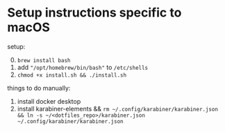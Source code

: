 # Setup instructions specific to macOS

setup:

0. `brew install bash`
1. add `"/opt/homebrew/bin/bash"` to `/etc/shells`
2. `chmod +x install.sh && ./install.sh`

things to do manually:

1. install docker desktop
2. install karabiner-elements && `rm ~/.config/karabiner/karabiner.json && ln -s ~/<dotfiles_repo>/karabiner.json ~/.config/karabiner/karabiner.json`
